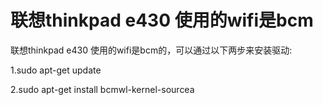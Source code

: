 # 联想thinkpad e430 使用的wifi是bcm

联想thinkpad e430 使用的wifi是bcm的，可以通过以下两步来安装驱动:

1.sudo apt-get update

2.sudo apt-get install bcmwl-kernel-sourcea